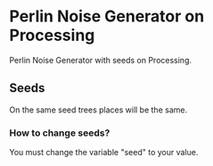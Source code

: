 # Perlin Noise Generator on Processing
Perlin Noise Generator with seeds on Processing.

## Seeds
On the same seed trees places will be the same. 

### How to change seeds? 
You must change the variable "seed" to your value. 
